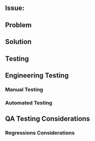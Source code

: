 ## Issue: <!-- link the issue or issues this PR resolves here -->
<!-- If your PR depends on changes from another pr link them here and describe why they are needed in your solution section. -->
 
## Problem
<!-- Describe the root cause of the issue you are resolving. This may include what behavior is observed and why it is not desirable. If this is a new feature describe why we need this feature and how it will be used. -->
 
## Solution
<!-- Describe what you changed to fix the issue. Relate your changes back to the original issue / feature and explain how this addresses the issue. -->
 
## Testing
<!-- Note: Confirm if the repro steps in the GitHub issue are valid, if not, please update the issue with accurate repro steps. -->

## Engineering Testing
### Manual Testing
<!-- Describe what manual testing you did (if no testing was done, explain why). -->

### Automated Testing
<!--If you added/updated unit/integration/validation tests, describe what cases they cover and do not cover. -->

## QA Testing Considerations
<!-- Highlight areas or (additional) cases that QA should test w.r.t a fresh install as well as the upgrade scenarios -->
 
### Regressions Considerations
<!-- Dedicated section to specifically call out any areas that with higher chance of regressions caused by this change, include estimation of probability of regressions -->
